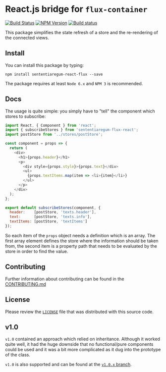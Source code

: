 # React.js bridge for `flux-container`


[![Build Status](https://travis-ci.org/Sententiaregum/flux-container.svg?branch=master)](https://travis-ci.org/Sententiaregum/sententiaregum-flux-react)
[![NPM Version](https://badge.fury.io/js/sententiaregum-flux-react.svg)](https://www.npmjs.com/package/sententiaregum-flux-react)
[![Build status](https://ci.appveyor.com/api/projects/status/sb90yve8u7i7xgf2?svg=true)](https://ci.appveyor.com/project/Ma27/sententiaregum-flux-react)

This package simplifies the state refresh of a store and the re-rendering of the connected views.

## Install


You can install this package by typing:

``` shell
npm install sententiaregum-react-flux --save
```

The package requires at least ``Node 6.x`` and ``NPM 3`` is recommended.

## Docs

The usage is quite simple: you simply have to "tell" the component which stores
to subscribe:

``` javascript
import React, { Component } from 'react';
import { subscribeStores } from 'sententiaregum-flux-react';
import postStore from '../stores/postStore';

const component = props => {
  return (
    <div>
      <h1>{props.header}</h1>
      <p>
        <div style={props.style}>{props.text}</div>
        <ul>
          {props.textItems.map(item => <li>{item}</li>}
        </ul>
      </p>
    </div>
  );
};

export default subscribeStores(component, {
  header:    [postStore, 'texts.header'],
  text:      [postStore, 'texts.info'],
  textItems: [postStore, 'textItems']
});
```

So each item of the `props` object needs a definition which is an array. The first array element defines the store where the information should be taken from,
the second item is a property path that needs to be evaluated by the store in order to find the value.

## Contributing

Further information about contributing can be found in the [CONTRIBUTING.md](https://github.com/Sententiaregum/sententiaregum-flux-react/blob/master/.github/CONTRIBUTING.md)

## License

Please review the [`LICENSE`](https://github.com/Sententiaregum/sententiaregum-flux-react/blob/master/LICENSE) file that was distributed with this source code.

## v1.0

`v1.0` contained an approach which relied on inheritance. Although it worked quite well, it had the huge downside
that no functional/pure components could be used and it was a bit more complicated as it dug into the prototype of the class.

`v1.0` is also supported and can be found at the [`v1.0.x` branch](https://github.com/Sententiaregum/sententiaregum-flux-react/tree/v1.0.x).
